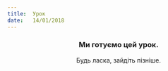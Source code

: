 ```yaml
---
title:  Урок
date:   14/01/2018
---
```


### <center>Ми готуємо цей урок.</center>
<center>Будь ласка, зайдіть пізніше.</center>